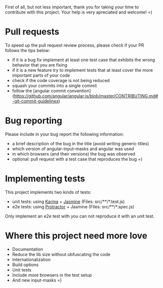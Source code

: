 First of all, but not less important, thank you for taking your time to contribute with this project.
Your help is very apreciated and welcome! =)

# Pull requests

To speed up the pull request review process, please check if your PR follows the tips below:
- if it is a bug fix implement at least one test case that exhibits the wrong behavior that you are fixing
- if it is a new feature try to implement tests that at least cover the more important parts of your code
- check if the code coverage is not being reduced
- squash your commits into a single commit
- follow the [angular commit convention] (https://github.com/angular/angular.js/blob/master/CONTRIBUTING.md#-git-commit-guidelines)

# Bug reporting

Please include in your bug report the following information:
- a brief description of the bug in the title (avoid writing generic titles)
- which version of angular-input-masks and angular was used
- in which browsers (and their versions) the bug was observed
- optional: pull request with a test case that reproduces the bug =)

# Implementing tests

This project implements two kinds of tests:
- unit tests: using [Karma](http://karma-runner.github.io) + [Jasmine](http://jasmine.github.io/) (Files: src/**/*.test.js)
- e2e tests: using [Protractor](https://github.com/angular/protractor) + Jasmine (Files: src/**/*.spec.js)

Only implement an e2e test with you can not reproduce it with an unit test.

# Where this project need more love

- Documentation
- Reduce the lib size without obfuscating the code
- Internationalization
- Build options
- Unit tests
- Include more browsers in the test setup
- And new input-masks =)
